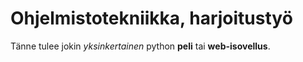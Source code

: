 # Ohjelmistotekniikka, harjoitustyö

Tänne tulee jokin *yksinkertainen* python **peli** tai **web-isovellus**.
